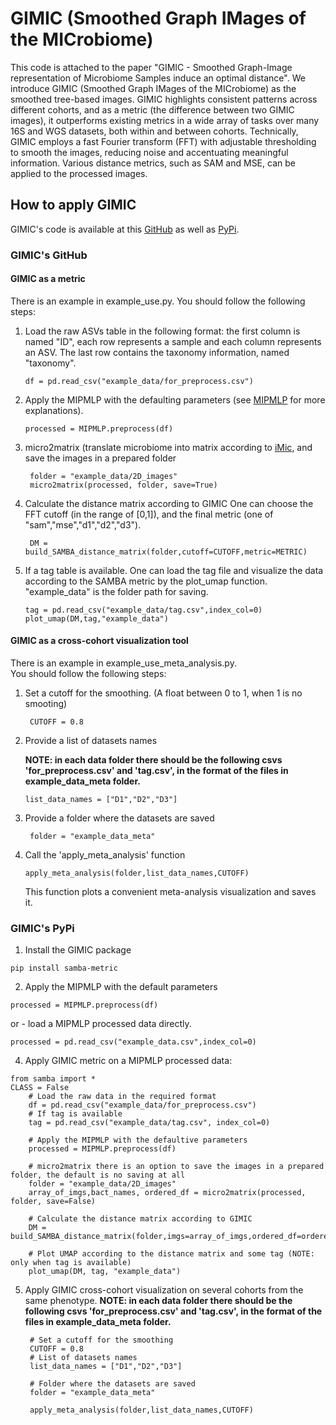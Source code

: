# GIMIC (Smoothed Graph IMages of the MICrobiome)

 This code is attached to the paper "GIMIC - Smoothed Graph-Image representation of Microbiome Samples induce an optimal distance".
 We introduce GIMIC (Smoothed Graph IMages of the MICrobiome) as the smoothed tree-based images. GIMIC highlights consistent patterns across different cohorts, and as a metric (the difference between two GIMIC images), it outperforms existing metrics in a wide array of tasks over many 16S and WGS datasets, both within and between cohorts. Technically, GIMIC employs a fast Fourier transform (FFT) with adjustable thresholding to smooth the images,
reducing noise and accentuating meaningful information. Various distance metrics, such as SAM and MSE, can be applied to the processed images.

## How to apply GIMIC
GIMIC's code is available at this [GitHub](https://github.com/oshritshtossel/SAMBA/new/master?readme=1) as well as [PyPi](https://pypi.org/project/samba-metric/).

### GIMIC's GitHub

#### GIMIC as a metric
There is an example in example_use.py.
You should follow the following steps:
1. Load the raw ASVs table in the following format: the first column is named "ID",
   each row represents a sample and each column represents an ASV. The last row 
   contains the taxonomy information, named "taxonomy".
   
    ```
    df = pd.read_csv("example_data/for_preprocess.csv")
    ```

   
2. Apply the MIPMLP with the defaulting parameters (see [MIPMLP](https://pypi.org/project/MIPMLP/) for more explanations).

    ```
    processed = MIPMLP.preprocess(df)
    ```
    
3. micro2matrix (translate microbiome into matrix according to [iMic](https://doi.org/10.1080/19490976.2023.2224474), and save the images in a prepared folder
   
   ```
    folder = "example_data/2D_images"
    micro2matrix(processed, folder, save=True)
    ```
    
4. Calculate the distance matrix according to GIMIC
   One can choose the FFT cutoff (in the range of [0,1]), and the final metric (one of "sam","mse","d1","d2","d3").
   
   ```
    DM = build_SAMBA_distance_matrix(folder,cutoff=CUTOFF,metric=METRIC)
    ```
5. If a tag table is available. One can load the tag file and visualize the data according to the SAMBA metric by the plot_umap function.
   "example_data" is the folder path for saving.
      ```
     tag = pd.read_csv("example_data/tag.csv",index_col=0)
     plot_umap(DM,tag,"example_data")
    ```
#### GIMIC as a cross-cohort visualization tool
There is an example in example_use_meta_analysis.py.\
You should follow the following steps:
1. Set a cutoff for the smoothing. (A float between 0 to 1, when 1 is no smooting)
   ```
    CUTOFF = 0.8
    ```
2. Provide a list of datasets names
   
   **NOTE: in each data folder there should be the following csvs 'for_preprocess.csv' and 'tag.csv', in the format of the files in example_data_meta folder.**
    ```
    list_data_names = ["D1","D2","D3"]
    ```
4. Provide a folder where the datasets are saved
   ```
    folder = "example_data_meta"
   ```
5. Call the 'apply_meta_analysis' function
   ```
   apply_meta_analysis(folder,list_data_names,CUTOFF)
   ```
   This function plots a convenient meta-analysis visualization and saves it.
### GIMIC's PyPi
1. Install the GIMIC package

```
pip install samba-metric
```
2. Apply the MIPMLP with the default parameters
   
```
processed = MIPMLP.preprocess(df)
```
or -  load a MIPMLP processed data directly.

```
processed = pd.read_csv("example_data.csv",index_col=0)

```

4. Apply GIMIC metric on a MIPMLP processed data:
```
from samba import *
CLASS = False
    # Load the raw data in the required format
    df = pd.read_csv("example_data/for_preprocess.csv")
    # If tag is available
    tag = pd.read_csv("example_data/tag.csv", index_col=0)

    # Apply the MIPMLP with the defaultive parameters
    processed = MIPMLP.preprocess(df)

    # micro2matrix there is an option to save the images in a prepared folder, the default is no saving at all
    folder = "example_data/2D_images"
    array_of_imgs,bact_names, ordered_df = micro2matrix(processed, folder, save=False)

    # Calculate the distance matrix according to GIMIC
    DM = build_SAMBA_distance_matrix(folder,imgs=array_of_imgs,ordered_df=ordered_df,bact_names=bact_names,class_=CLASS)

    # Plot UMAP according to the distance matrix and some tag (NOTE: only when tag is available)
    plot_umap(DM, tag, "example_data")

```
5. Apply GIMIC cross-cohort visualization on several cohorts from the same phenotype.
   **NOTE: in each data folder there should be the following csvs 'for_preprocess.csv' and 'tag.csv', in the format of the files in example_data_meta folder.**
   ```
    # Set a cutoff for the smoothing
    CUTOFF = 0.8
    # List of datasets names
    list_data_names = ["D1","D2","D3"]

    # Folder where the datasets are saved
    folder = "example_data_meta"

    apply_meta_analysis(folder,list_data_names,CUTOFF)
   ```
    
    
